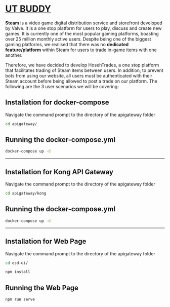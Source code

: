 # [UT BUDDY](https://main.d3gzi5eplp517x.amplifyapp.com/#/)


**Steam** is a video game digital distribution service and storefront developed by Valve. It is a one stop platform for users to play, discuss and create new games. It is currently one of the most popular gaming platforms, boasting over 25 million monthly active users. Despite being one of the biggest gaming platforms, we realised that there was no **dedicated feature/platform** within Steam for users to trade in-game items with one another.

Therefore, we have decided to develop HosehTrades, a one stop platform that facilitates trading of Steam items between users. In addition, to prevent bots from using our website, all users must be authenticated with their Steam account before being allowed to post a trade on our platform. The following are the 3 user scenarios we will be covering:



## Installation for docker-compose

Navigate the command prompt to the directory of the apigateway folder

```bash
cd apigateway/ 
```

## Running the docker-compose.yml 

```bash
docker-compose up -d
```

****

## Installation for Kong API Gateway

Navigate the command prompt to the directory of the apigateway folder

```bash
cd apigateway/kong
```

## Running the docker-compose.yml 

```bash
docker-compose up -d
```

****

## Installation for Web Page

Navigate the command prompt to the directory of the apigateway folder

```bash
cd esd-ui/
```

```bash
npm install
```

## Running the Web Page

```bash
npm run serve
```

